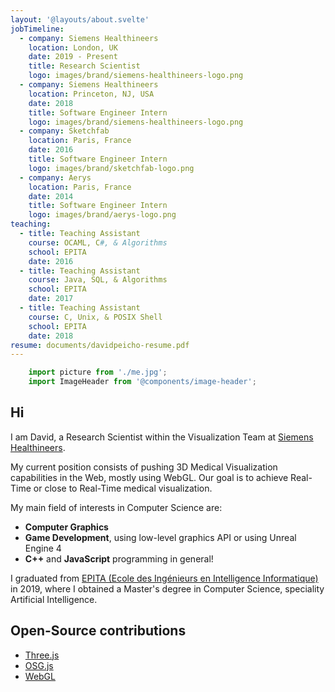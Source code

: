 ```yaml
---
layout: '@layouts/about.svelte'
jobTimeline:
  - company: Siemens Healthineers
    location: London, UK
    date: 2019 - Present
    title: Research Scientist
    logo: images/brand/siemens-healthineers-logo.png
  - company: Siemens Healthineers
    location: Princeton, NJ, USA
    date: 2018
    title: Software Engineer Intern
    logo: images/brand/siemens-healthineers-logo.png
  - company: Sketchfab
    location: Paris, France
    date: 2016
    title: Software Engineer Intern
    logo: images/brand/sketchfab-logo.png
  - company: Aerys
    location: Paris, France
    date: 2014
    title: Software Engineer Intern
    logo: images/brand/aerys-logo.png
teaching:
  - title: Teaching Assistant
    course: OCAML, C#, & Algorithms
    school: EPITA
    date: 2016
  - title: Teaching Assistant
    course: Java, SQL, & Algorithms
    school: EPITA
    date: 2017
  - title: Teaching Assistant
    course: C, Unix, & POSIX Shell
    school: EPITA
    date: 2018
resume: documents/davidpeicho-resume.pdf
---
```


```js module
	import picture from './me.jpg';
	import ImageHeader from '@components/image-header';
```

## Hi

I am David, a Research Scientist within the Visualization Team at
[Siemens Healthineers](https://www.siemens-healthineers.com/).

My current position consists of pushing 3D Medical Visualization
capabilities in the Web, mostly using WebGL. Our goal is to achieve Real-Time
or close to Real-Time medical visualization.

My main field of interests in Computer Science are:
* **Computer Graphics**
* **Game Development**, using low-level graphics API or using Unreal Engine 4
* **C++** and **JavaScript** programming in general!

I graduated from [EPITA (Ecole des Ingénieurs en Intelligence Informatique)](https://www.epita.fr/en) in 2019,
where I obtained a Master's degree in Computer Science, speciality Artificial Intelligence.

## Open-Source contributions

* [Three.js](https://github.com/mrdoob/three.js/)
* [OSG.js](https://github.com/cedricpinson/osgjs)
* [WebGL](https://github.com/KhronosGroup/WebGL)
